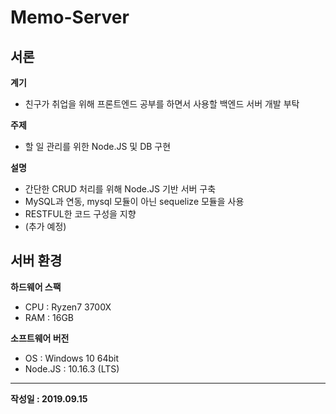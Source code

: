 # Memo-Server
 
 
## 서론

**계기**
- 친구가 취업을 위해 프론트엔드 공부를 하면서 사용할 백엔드 서버 개발 부탁

**주제**
- 할 일 관리를 위한 Node.JS 및 DB 구현

**설명**
- 간단한 CRUD 처리를 위해 Node.JS 기반 서버 구축
- MySQL과 연동, mysql 모듈이 아닌 sequelize 모듈을 사용
- RESTFUL한 코드 구성을 지향
- (추가 예정)

## 서버 환경

**하드웨어 스팩**
- CPU : Ryzen7 3700X
- RAM : 16GB

**소프트웨어 버전**
- OS : Windows 10 64bit
- Node.JS : 10.16.3 (LTS)

___

**작성일 : 2019.09.15**
